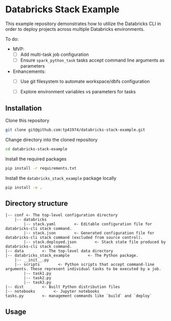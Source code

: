 # Databricks Stack Example

This example repository demonstrates how to utilize the Databricks CLI
in order to deploy projects across multiple Databricks environments.

To do:

- MVP:
    - [ ] Add multi-task job configuration
    - [ ] Ensure `spark_python_task` tasks accept command line arguments as parameters
- Enhancements:
    - [ ] Use git filesystem to automate workspace/dbfs configuration
    - [ ] Explore environment variables vs parameters for tasks


## Installation

Clone this repository

```sh
git clone git@github.com:tp41974/databricks-stack-example.git
```

Change directory into the cloned repository

```sh
cd databricks-stack-example
```

Install the required packages

```sh
pip install -r requirements.txt
```

Install the `databricks_stack_example` package locally

```sh
pip install -e .
```

## Directory structure

```
|-- conf <- The top-level configuration directory
    |-- databricks
        |-- stack.yaml        <- Editable configuration file for databricks-cli stack command.
        |-- stack.json        <- Generated configuration file for databricks-cli stack command (excluded from source control).
        |-- stack.deployed.json        <- Stack state file produced by databricks-cli stack command.
|-- data        <- The top-level data directory
|-- databricks_stack_example        <- The Python package.
    |-- __init__.py
    |-- scripts        <- Python scripts that accept command-line arguments. These represent individual tasks to be executed by a job.
        |-- task1.py
        |-- task2.py
        |-- task3.py
|-- dist        <- Built Python distribution files
|-- notebooks        <- Jupyter notebooks
tasks.py        <- management commands like `build` and `deploy`
```

## Usage
